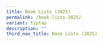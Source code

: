 ```yaml
---
title: Book Lists (2025)
permalink: /book-lists-2025/
variant: tiptap
description: ""
third_nav_title: Book Lists (2025)
---
```

